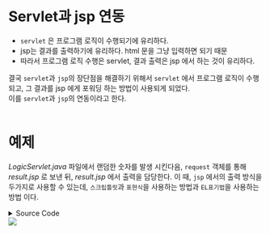 # Servlet과 jsp 연동

* `servlet` 은 프로그램 로직이 수행되기에 유리하다. 
* jsp는 결과를 출력하기에 유리하다. html 문을 그냥 입력하면 되기 때문
* 따라서 프로그램 로직 수행은 servlet, 결과 출력은 jsp 에서 하는 것이 유리하다.

결국 `servlet`과 `jsp`의 장단점을 해결하기 위해서 `servlet` 에서 프로그램 로직이 수행되고, 그 결과를 jsp 에게 포워딩 하는 방법이 사용되게 되었다.  
이를 `servlet`과 `jsp`의 연동이라고 한다.  
<br>


# 예제
_LogicServlet.java_ 파일에서 랜덤한 숫자를 발생 시킨다음, `request` 객체를 통해 _result.jsp_ 로 보낸 뒤, _result.jsp_ 에서 출력을 담당한다.
 이 때, `jsp` 에서의 출력 방식을 두가지로 사용할 수 있는데, `스크립틀릿`과 `표현식`을 사용하는 방법과 `EL표기법`을 사용하는 방법 이다.
<details>
<summary>Source Code</summary>
<div markdown="1">

```java
// LogicServlet.java
package examples;

import java.io.IOException;

import javax.servlet.RequestDispatcher;
import javax.servlet.ServletException;
import javax.servlet.annotation.WebServlet;
import javax.servlet.http.HttpServlet;
import javax.servlet.http.HttpServletRequest;
import javax.servlet.http.HttpServletResponse;

@WebServlet("/logic")
public class LogicServlet extends HttpServlet {
	private static final long serialVersionUID = 1L;
       
    public LogicServlet() {
        super();
    }
	protected void service(HttpServletRequest request, HttpServletResponse response) throws ServletException, IOException {
		int v1 = (int)(Math.random() * 100) + 1;
		int v2 = (int)(Math.random() * 100) + 1;
		int result = v1 + v2;
		
		// jsp forwarding
		request.setAttribute("v1", v1);
		request.setAttribute("v2", v2);
		request.setAttribute("result", result);

		RequestDispatcher rd = request.getRequestDispatcher("/result.jsp");
		rd.forward(request, response);
	}

}
```

```jsp
<!-- result.jsp -->
<%@ page language="java" contentType="text/html; charset=UTF-8"
    pageEncoding="UTF-8"%>
<!DOCTYPE html>
<html>
<head>
<meta charset="UTF-8">
<title>Insert title here</title>
</head>
<body>
스크립틀릿 + 표현식 <br>
<%
	int v1 = (int)request.getAttribute("v1");
	int v2 = (int)request.getAttribute("v2");
	int result = (int)request.getAttribute("result");
%>
<%=v1 %> + <%=v2 %> = <%=result %><br>
<br>

EL표기 <br>
${v1 } + ${v2 } = ${result } <br>

</body>
</html>
```

</div>
</details>
<img src='http://drive.google.com/uc?export=view&id=1oiLw8m79r-pbi-M5VrWa6Xbgz2-pZnx-' /><br>